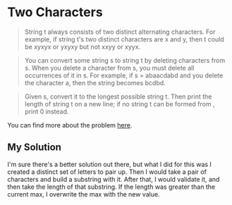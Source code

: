 # Two Characters

> String t always consists of two distinct alternating characters. For example, if string t's two distinct characters are x and y, then t could be xyxyx or yxyxy but not xxyy or xyyx.

> You can convert some string s to string t by deleting characters from s. When you delete a character from s, you must delete all occurrences of it in s. For example, if s = abaacdabd and you delete the character a, then the string becomes bcdbd.

> Given s, convert it to the longest possible string t. Then print the length of string t on a new line; if no string t can be formed from , print 0 instead.

You can find more about the problem [here](https://www.hackerrank.com/challenges/two-characters).

## My Solution

I'm sure there's a better solution out there, but what I did for this was I created a distinct set of letters to pair up. Then I would take a pair of characters and build a substring with it. After that, I would validate it, and then take the length of that substring. If the length was greater than the current max, I overwrite the max with the new value.